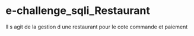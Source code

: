 # e-challenge_sqli_Restaurant
Il s agit de la gestion d une restaurant pour le  cote commande et paiement
